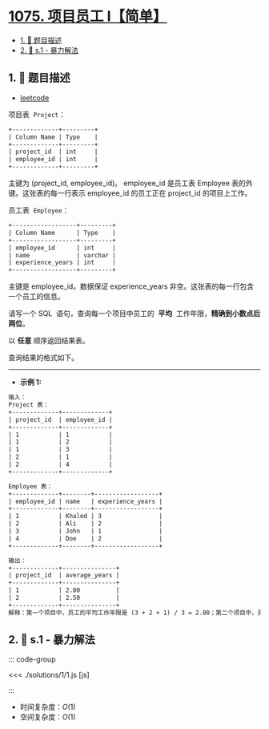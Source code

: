 # [1075. 项目员工 I【简单】](https://github.com/tnotesjs/TNotes.leetcode/tree/main/notes/1075.%20%E9%A1%B9%E7%9B%AE%E5%91%98%E5%B7%A5%20I%E3%80%90%E7%AE%80%E5%8D%95%E3%80%91)

<!-- region:toc -->

- [1. 📝 题目描述](#1--题目描述)
- [2. 🎯 s.1 - 暴力解法](#2--s1---暴力解法)

<!-- endregion:toc -->

## 1. 📝 题目描述

- [leetcode](https://leetcode.cn/problems/project-employees-i/)

项目表  `Project`：

```txt
+-------------+---------+
| Column Name | Type    |
+-------------+---------+
| project_id  | int     |
| employee_id | int     |
+-------------+---------+
```

主键为 (project_id, employee_id)。 employee_id 是员工表 Employee 表的外键。这张表的每一行表示 employee_id 的员工正在 project_id 的项目上工作。

员工表  `Employee`：

```txt
+------------------+---------+
| Column Name      | Type    |
+------------------+---------+
| employee_id      | int     |
| name             | varchar |
| experience_years | int     |
+------------------+---------+
```

主键是 employee_id。数据保证 experience_years 非空。这张表的每一行包含一个员工的信息。

请写一个 SQL  语句，查询每一个项目中员工的  **平均**  工作年限，**精确到小数点后两位**。

以 **任意** 顺序返回结果表。

查询结果的格式如下。

---

- **示例 1:**

```txt
输入：
Project 表：
+-------------+-------------+
| project_id  | employee_id |
+-------------+-------------+
| 1           | 1           |
| 1           | 2           |
| 1           | 3           |
| 2           | 1           |
| 2           | 4           |
+-------------+-------------+

Employee 表：
+-------------+--------+------------------+
| employee_id | name   | experience_years |
+-------------+--------+------------------+
| 1           | Khaled | 3                |
| 2           | Ali    | 2                |
| 3           | John   | 1                |
| 4           | Doe    | 2                |
+-------------+--------+------------------+

输出：
+-------------+---------------+
| project_id  | average_years |
+-------------+---------------+
| 1           | 2.00          |
| 2           | 2.50          |
+-------------+---------------+
解释：第一个项目中，员工的平均工作年限是 (3 + 2 + 1) / 3 = 2.00；第二个项目中，员工的平均工作年限是 (3 + 2) / 2 = 2.50
```

## 2. 🎯 s.1 - 暴力解法

::: code-group

<<< ./solutions/1/1.js [js]

:::

- 时间复杂度：$O(1)$
- 空间复杂度：$O(1)$
